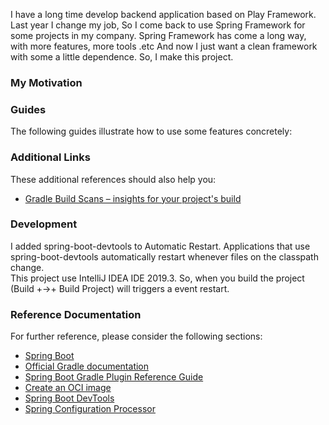 I have a long time develop backend application based on Play Framework. 
Last year I change my job, So I come back to use Spring Framework for some projects in my company. 
Spring Framework has come a long way, with more features, more tools .etc 
And now I just want a clean framework with some a little dependence. 
So, I make this project.


### My Motivation

### Guides
The following guides illustrate how to use some features concretely:


### Additional Links
These additional references should also help you:

* [Gradle Build Scans – insights for your project's build](https://scans.gradle.com#gradle)


### Development

I added spring-boot-devtools to Automatic Restart. Applications that use spring-boot-devtools automatically restart whenever files on the classpath change.  
This project use IntelliJ IDEA IDE 2019.3. So, when you build the project (Build +→+ Build Project) will triggers a event restart.

### Reference Documentation
For further reference, please consider the following sections:

* [Spring Boot](https://docs.spring.io/spring-boot/docs/current/reference/htmlsingle/)
* [Official Gradle documentation](https://docs.gradle.org)
* [Spring Boot Gradle Plugin Reference Guide](https://docs.spring.io/spring-boot/docs/2.3.0.M3/gradle-plugin/reference/html/)
* [Create an OCI image](https://docs.spring.io/spring-boot/docs/2.3.0.M3/gradle-plugin/reference/html/#build-image)
* [Spring Boot DevTools](https://docs.spring.io/spring-boot/docs/2.2.6.RELEASE/reference/htmlsingle/#using-boot-devtools)
* [Spring Configuration Processor](https://docs.spring.io/spring-boot/docs/2.2.6.RELEASE/reference/htmlsingle/#configuration-metadata-annotation-processor)
